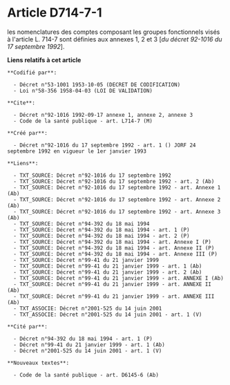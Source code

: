 # Article D714-7-1

les nomenclatures des comptes composant les groupes fonctionnels visés à l'article L. 714-7 sont définies aux annexes 1, 2 et
3 [*du décret 92-1016 du 17 septembre 1992*].

**Liens relatifs à cet article**

	**Codifié par**:

	  - Décret n°53-1001 1953-10-05 (DECRET DE CODIFICATION)
	  - Loi n°58-356 1958-04-03 (LOI DE VALIDATION)

	**Cite**:

	  - Décret n°92-1016 1992-09-17 annexe 1, annexe 2, annexe 3
	  - Code de la santé publique - art. L714-7 (M)

	**Créé par**:

	  - Décret n°92-1016 du 17 septembre 1992 - art. 1 () JORF 24 septembre 1992 en vigueur le 1er janvier 1993

	**Liens**:

	  - TXT_SOURCE: Décret n°92-1016 du 17 septembre 1992
	  - TXT_SOURCE: Décret n°92-1016 du 17 septembre 1992 - art. 2 (Ab)
	  - TXT_SOURCE: Décret n°92-1016 du 17 septembre 1992 - art. Annexe 1 (Ab)
	  - TXT_SOURCE: Décret n°92-1016 du 17 septembre 1992 - art. Annexe 2 (Ab)
	  - TXT_SOURCE: Décret n°92-1016 du 17 septembre 1992 - art. Annexe 3 (Ab)
	  - TXT_SOURCE: Décret n°94-392 du 18 mai 1994
	  - TXT_SOURCE: Décret n°94-392 du 18 mai 1994 - art. 1 (P)
	  - TXT_SOURCE: Décret n°94-392 du 18 mai 1994 - art. 2 (P)
	  - TXT_SOURCE: Décret n°94-392 du 18 mai 1994 - art. Annexe I (P)
	  - TXT_SOURCE: Décret n°94-392 du 18 mai 1994 - art. Annexe II (P)
	  - TXT_SOURCE: Décret n°94-392 du 18 mai 1994 - art. Annexe III (P)
	  - TXT_SOURCE: Décret n°99-41 du 21 janvier 1999
	  - TXT_SOURCE: Décret n°99-41 du 21 janvier 1999 - art. 1 (Ab)
	  - TXT_SOURCE: Décret n°99-41 du 21 janvier 1999 - art. 2 (Ab)
	  - TXT_SOURCE: Décret n°99-41 du 21 janvier 1999 - art. ANNEXE I (Ab)
	  - TXT_SOURCE: Décret n°99-41 du 21 janvier 1999 - art. ANNEXE II (Ab)
	  - TXT_SOURCE: Décret n°99-41 du 21 janvier 1999 - art. ANNEXE III (Ab)
	  - TXT_ASSOCIE: Décret n°2001-525 du 14 juin 2001
	  - TXT_ASSOCIE: Décret n°2001-525 du 14 juin 2001 - art. 1 (V)

	**Cité par**:

	  - Décret n°94-392 du 18 mai 1994 - art. 1 (P)
	  - Décret n°99-41 du 21 janvier 1999 - art. 1 (Ab)
	  - Décret n°2001-525 du 14 juin 2001 - art. 1 (V)

	**Nouveaux textes**:

	  - Code de la santé publique - art. D6145-6 (Ab)
